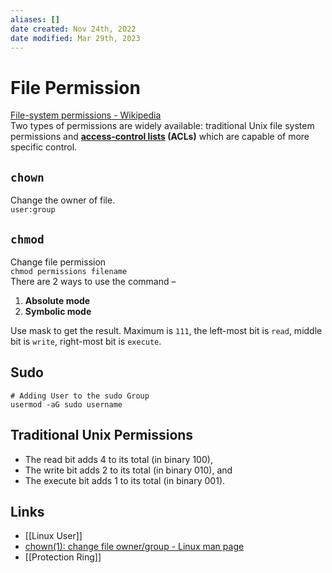 ```yaml
---
aliases: []
date created: Nov 24th, 2022
date modified: Mar 29th, 2023
---
```


# File Permission
[File-system permissions - Wikipedia](https://en.wikipedia.org/wiki/File-system_permissions)  
Two types of permissions are widely available: traditional Unix file system permissions and **[access-control lists](https://en.wikipedia.org/wiki/Access-control_list "Access-control list") (ACLs)** which are capable of more specific control.

## `chown`
Change the owner of file.  
`user:group`

## `chmod`
Change file permission  
`chmod permissions filename`  
There are 2 ways to use the command –
1. **Absolute mode**
2. **Symbolic mode**

Use mask to get the result. Maximum is `111`, the left-most bit is `read`, middle bit is `write`, right-most bit is `execute`.

## Sudo
```shell
# Adding User to the sudo Group
usermod -aG sudo username
```

## Traditional Unix Permissions
- The read bit adds 4 to its total (in binary 100),
- The write bit adds 2 to its total (in binary 010), and
- The execute bit adds 1 to its total (in binary 001).

## Links
- [[Linux User]]  
- [chown(1): change file owner/group - Linux man page](https://linux.die.net/man/1/chown)
- [[Protection Ring]]
